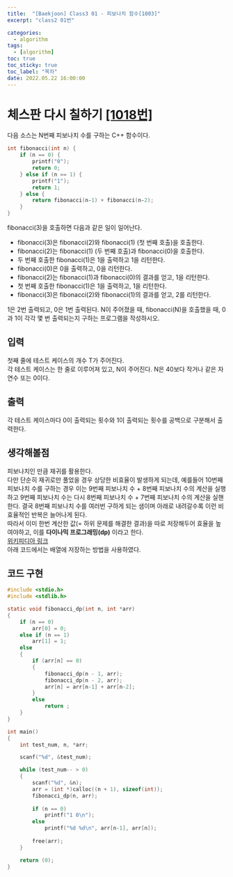 ```yaml
---
title:  "[Baekjoon] Class3 01 - 피보나치 함수[1003]"
excerpt: "class2 01번"

categories:
  - algorithm
tags:
  - [algorithm]
toc: true
toc_sticky: true
toc_label: "목차"
date: 2022.05.22 16:00:00
---
```


# 체스판 다시 칠하기 [[1018번]](https://www.acmicpc.net/problem/1018)
다음 소스는 N번째 피보나치 수를 구하는 C++ 함수이다.    
```c
int fibonacci(int n) {
    if (n == 0) {
        printf("0");
        return 0;
    } else if (n == 1) {
        printf("1");
        return 1;
    } else {
        return fibonacci(n‐1) + fibonacci(n‐2);
    }
}
```
fibonacci(3)을 호출하면 다음과 같은 일이 일어난다.    
* fibonacci(3)은 fibonacci(2)와 fibonacci(1) (첫 번째 호출)을 호출한다.
* fibonacci(2)는 fibonacci(1) (두 번째 호출)과 fibonacci(0)을 호출한다.    
* 두 번째 호출한 fibonacci(1)은 1을 출력하고 1을 리턴한다.    
* fibonacci(0)은 0을 출력하고, 0을 리턴한다.
* fibonacci(2)는 fibonacci(1)과 fibonacci(0)의 결과를 얻고, 1을 리턴한다.
* 첫 번째 호출한 fibonacci(1)은 1을 출력하고, 1을 리턴한다.
* fibonacci(3)은 fibonacci(2)와 fibonacci(1)의 결과를 얻고, 2를 리턴한다.

1은 2번 출력되고, 0은 1번 출력된다. N이 주어졌을 때, fibonacci(N)을 호출했을 때, 0과 1이 각각 몇 번 출력되는지 구하는 프로그램을 작성하시오.    

## 입력
첫째 줄에 테스트 케이스의 개수 T가 주어진다.    
각 테스트 케이스는 한 줄로 이루어져 있고, N이 주어진다. N은 40보다 작거나 같은 자연수 또는 0이다.    

## 출력
각 테스트 케이스마다 0이 출력되는 횟수와 1이 출력되는 횟수를 공백으로 구분해서 출력한다.    

## 생각해볼점
피보나치인 만큼 재귀를 활용한다.    
다만 단순히 재귀로만 풀었을 경우 상당한 비효율이 발생하게 되는데, 예를들어 10번째 피보나치 수를 구하는 경우 이는 9번째 피보나치 수 + 8번째 피보나치 수의 계산을 실행하고 9번째 피보나치 수는 다시 8번째 피보나치 수 + 7번째 피보나치 수의 계산을 실핸한다. 결국 8번째 피보나치 수를 여러번 구하게 되는 샘이며 아래로 내려갈수록 이런 비효율적인 반복은 늘어나게 된다.    
따라서 이미 한번 계산한 값(= 하위 문제를 해결한 결과)을 따로 저장해두어 효율을 높여야하고, 이를 **다이나믹 프로그래밍(dp)** 이라고 한다.    
[위키피디아 링크](https://ko.wikipedia.org/wiki/%EB%8F%99%EC%A0%81_%EA%B3%84%ED%9A%8D%EB%B2%95)    
아래 코드에서는 배열에 저장하는 방법을 사용하였다.    

## 코드 구현
```c
#include <stdio.h>
#include <stdlib.h>

static void	fibonacci_dp(int n, int *arr)
{
	if (n == 0)
		arr[0] = 0;
	else if (n == 1)
		arr[1] = 1;
	else
	{
		if (arr[n] == 0)
		{
			fibonacci_dp(n - 1, arr);
			fibonacci_dp(n - 2, arr);
			arr[n] = arr[n-1] + arr[n-2];
		}
		else
			return ;
	}
}

int main()
{
	int	test_num, n, *arr;

	scanf("%d", &test_num);

	while (test_num-- > 0)
	{
		scanf("%d", &n);
		arr = (int *)calloc((n + 1), sizeof(int));
		fibonacci_dp(n, arr);
		
		if (n == 0)
			printf("1 0\n");
		else
			printf("%d %d\n", arr[n-1], arr[n]);
		
		free(arr);
	}

	return (0);
}
```
